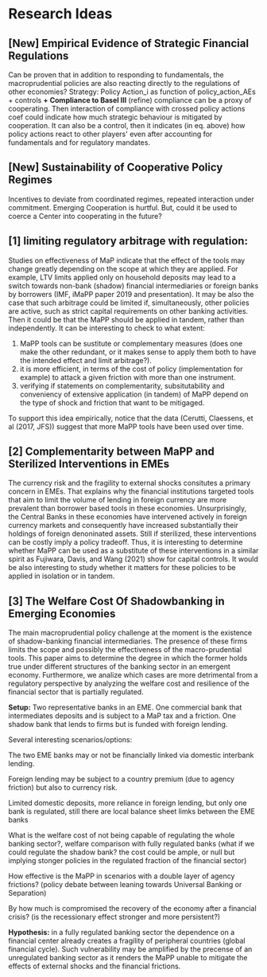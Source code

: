 <!--- This files contains possible research ideas to be pursued -->

# Research Ideas

## [New] Empirical Evidence of Strategic Financial Regulations

Can be proven that in addition to responding to fundamentals, the macroprudential policies are also reacting directly to the regulations of other economies?
Strategy: Policy Action_i as function of policy_action_AEs + controls **+ Compliance to Basel III**
(refine)  compliance can be a proxy of cooperating. Then interaction of compliance with crossed policy actions coef could indicate how much strategic behaviour is mitigated by cooperation. It can also be a control, then it indicates (in eq. above) how policy actions react to other players' even after accounting for fundamentals and for regulatory mandates.


## [New] Sustainability of Cooperative Policy Regimes

Incentives to deviate from coordinated regimes, repeated interaction under commitment.
Emerging Cooperation is hurtful. But, could it be used to coerce a Center into cooperating in the future?

## [1] limiting regulatory arbitrage with regulation: <!--- July 2020 -->

Studies on effectiveness of MaP indicate that the effect of the tools may change greatly depending on the scope at which they are applied. For example, 
LTV limits applied only on household deposits may lead to a switch towards non-bank (shadow) financial intermediaries or foreign banks by borrowers (IMF, iMaPP paper 2019 and presentation). It may be also the case that such arbitrage could be limited if, simultaneously, other policies are active, such as strict capital requirements on other banking activities. Then it could be that the MaPP should be applied in tandem, rather than independently. It can be interesting to check to what extent: 

1) MaPP tools can be sustitute or complementary measures (does one make the other redundant, or it makes sense to apply them both to have the intended effect and limit 
arbitrage?).
2) it is more efficient, in terms of the cost of policy (implementation for example) to attack a given friction with more than one instrument. 
3) verifying if statements on complementarity, subsitutability and conveniency of extensive application (in tandem) of MaPP depend on the type of shock and friction 
that want to be mitigaged. 

To support this idea empirically, notice that the data (Cerutti, Claessens, et al (2017, JFS)) suggest that more MaPP tools have been used over time.


## [2] Complementarity between MaPP and Sterilized Interventions in EMEs <!--- July 2020 -->

The currency risk and the fragility to external shocks consitutes a primary concern in EMEs. That explains why the financial institutions targeted tools that aim to limit the volume of lending in foreign currency are more prevalent than borrower based tools in these economies. Unsurprisingly, the Central Banks in these economies have intervened actively in foreign currency markets and consequently have increased substantially their holdings of foreign denoninated assets. Still if sterilized, these interventions can be costly imply a policy tradeoff. Thus, it is interesting to determine whether MaPP can be used as a substitute of these interventions in a similar spirit as Fujiwara, Davis, and Wang (2021) show for capital controls. It would be also interesting to study whether it matters for these policies to be applied in isolation or in tandem.
<!--- Possible frameworks: SOE, or LOE with Center and Periphery. This work is highly motivated by the fact that EMEs care more about currency fluctuations when setting their macroprudential policies. That is one of the main features that distinguish them from AEs. -->

## [3] The Welfare Cost Of Shadowbanking in Emerging Economies

The main macroprudential policy challenge at the moment is the existence of shadow-banking financial intermediaries. The presence of these firms limits the scope and possibly the effectiveness of the macro-prudential tools. This paper aims to determine the degree in which the former holds true under different structures of the banking sector in an emergent economy. Furthermore, we analize which cases are more detrimental from a regulatory perspective by analyzing the welfare cost and resilience of the financial sector that is partially regulated.

**Setup:** Two representative banks in an EME. One commercial bank that intermediates deposits and is subject to a MaP tax and a friction. One shadow bank that lends to firms but is funded with foreign lending. 

Several interesting scenarios/options:

The two EME banks may or not be financially linked via domestic interbank lending. 

Foreign lending may be subject to a country premium (due to agency friction) but also to currency risk.

Limited domestic deposits, more reliance in foreign lending, but only one bank is regulated, still there are local balance sheet limks between the EME banks 


What is the welfare cost of not being capable of regulating the whole banking sector?, welfare comparison with fully regulated banks (what if we could regulate the shadow bank? the cost could be ample, or null but implying stonger policies in the regulated fraction of the financial sector)

How effective is the MaPP in scenarios with a double layer of agency frictions? (policy debate between leaning towards Universal Banking or Separation)

By how much is compromised the recovery of the economy after a financial crisis? (is the recessionary effect stronger and more persistent?)

**Hypothesis:** in a fully regulated banking sector the dependence on a financial center already creates a fragility of peripheral countries (global financial cycle). Such vulnerability may be amplified by the precense of an unregulated banking sector as it renders the MaPP unable to mitigate the effects of external shocks and the financial frictions.

<!--- for empirical exploration: current stufies limited by the fact that MaPP sre dummies. Recently iMaPP produced statistics for the level of LTV across countries, yet they studied the]at variable at the individual country level. Something unprecedented, would be to perform the cross country effects analysis with the MaPP varisble that accounts for the intensity of the policy (in addition to the usual of counting types of policies used as proxy or MaPP tightening).-->
